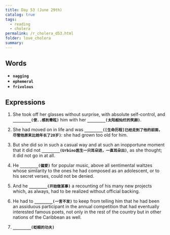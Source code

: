 ```yaml
---
title: Day 53 (June 29th)
catalog: true
tags: 
  - reading
  - cholera
permalink: /r_cholera_d53.html
folder: love_cholera
summary: 
---
```


## Words

-   <b data-toggle="tooltip" data-original-title="{{site.data.glossary.nagging}}">`nagging`</b>
-   <b data-toggle="tooltip" data-original-title="{{site.data.glossary.ephemeral}}">`ephemeral`</b>
-   <b data-toggle="tooltip" data-original-title="{{site.data.glossary.frivolous}}">`frivolous`</b>



## Expressions

1.  She took off her glasses without surprise, with absolute self-control, and <b data-toggle="tooltip" data-original-title="{{site.data.answers.ec_a}}">`________(使..感到晕眩)`</b> him with her <b data-toggle="tooltip" data-original-title="{{site.data.answers.ec_a2}}">`________(太阳般灿烂的笑颜)`</b>.

2.  She had moved on in life and was <b data-toggle="tooltip" data-original-title="{{site.data.answers.ec_b}}">`________([生命历程]已经走到了他的前面，尽管他原来比她年长了20岁)`</b>: she had grown too old for him.

3.  But she did so in such a casual way and at such an inopportune moment that it did not <b data-toggle="tooltip" data-original-title="{{site.data.answers.ec_c}}">`________(Urbino医生一只耳朵进，一直耳朵出)`</b>, as she thought; it did not go in at all.

4.  He <b data-toggle="tooltip" data-original-title="{{site.data.answers.ec_d}}">`________(偏爱)`</b> for popular music, above all sentimental waltzes whose similarity to the ones he had composed as an adolescent, or to his secret verses, could not be denied.

5.  And he <b data-toggle="tooltip" data-original-title="{{site.data.answers.ec_e}}">`________(开始做某事)`</b> a recounting of his many new projects which, as always, had to be realized without official backing.

6.  He had to <b data-toggle="tooltip" data-original-title="{{site.data.answers.ec_f}}">`________(一言不发)`</b> to keep from telling him that he had been an assiduous participant in the annual competition that had eventually interested famous poets, not only in the rest of the country but in other nations of the Caribbean as well.

7.  <b data-toggle="tooltip" data-original-title="{{site.data.answers.ec_g}}">`________(眨眼的功夫)`</b>
